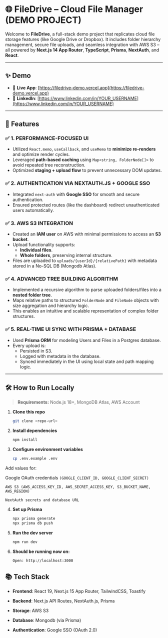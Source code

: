 # 🌐 FileDrive – Cloud File Manager (DEMO PROJECT)

Welcome to **FileDrive**, a full-stack demo project that replicates cloud file storage features (like Google Drive or Dropbox). It includes folder hierarchy management, secure file uploads, and seamless integration with AWS S3 – all powered by **Next.js 14 App Router**, **TypeScript**, **Prisma**, **NextAuth**, and **React**.

---

## ✨ Demo

- 🔗 **Live App**: [https://filedrive-demo.vercel.app](https://filedrive-demo.vercel.app)
- 👤 **LinkedIn**: [https://www.linkedin.com/in/YOUR_USERNAME](https://www.linkedin.com/in/YOUR_USERNAME)

---

## 🚀 Features

### ✅ 1. PERFORMANCE-FOCUSED UI

- Utilized `React.memo`, `useCallback`, and `useMemo` to **minimize re-renders** and optimize render cycles.
- Leveraged **path-based caching** using `Map<string, FolderNode[]>` to avoid repeated tree reconstruction.
- Optimized **staging + upload flow** to prevent unnecessary DOM updates.

### ✅ 2. AUTHENTICATION VIA NEXTAUTH.JS + GOOGLE SSO

- Integrated `next-auth` with **Google SSO** for smooth and secure authentication.
- Ensured protected routes (like the dashboard) redirect unauthenticated users automatically.

### ✅ 3. AWS S3 INTEGRATION

- Created an **IAM user** on AWS with minimal permissions to access an **S3 bucket**.
- Upload functionality supports:
  - **Individual files**.
  - **Whole folders**, preserving internal structure.
- Files are uploaded to `uploads/{userId}/{relativePath}` with metadata stored in a No-SQL DB (Mongodb Atlas).

### ✅ 4. ADVANCED TREE BUILDING ALGORITHM

- Implemented a recursive algorithm to parse uploaded folders/files into a **nested folder tree**.
- Maps relative paths to structured `FolderNode` and `FileNode` objects with size aggregation and hierarchy logic.
- This enables an intuitive and scalable representation of complex folder structures.

### ✅ 5. REAL-TIME UI SYNC WITH PRISMA + DATABASE

- Used **Prisma ORM** for modeling Users and Files in a Postgres database.
- Every upload is:
  - Persisted in S3.
  - Logged with metadata in the database.
  - Synced immediately in the UI using local state and path mapping logic.

---

## 🛠️ How to Run Locally

> **Requirements:** Node.js 18+, MongoDB Atlas, AWS Account

1. **Clone this repo**

   ```bash
   git clone <repo-url>
   ```

2. **Install dependencies**

   ```bash
   npm install
   ```

3. **Configure environment variables**

   ```bash
   cp .env.example .env
   ```

Add values for:

Google OAuth credentials `(GOOGLE_CLIENT_ID, GOOGLE_CLIENT_SECRET)`

`AWS S3 (AWS_ACCESS_KEY_ID, AWS_SECRET_ACCESS_KEY, S3_BUCKET_NAME, AWS_REGION)`

`NextAuth secrets and database URL`

4. **Set up Prisma**

   ```bash
   npx prisma generate
   npx prisma db push
   ```

5. **Run the dev server**

   ```bash
   npm run dev
   ```

6. **Should be running now on:**

   ```bash
   Open: http://localhost:3000
   ```

## 📚 Tech Stack

- **Frontend**: React 19, Next.js 15 App Router, TailwindCSS, Toastify

- **Backend**: Next.js API Routes, NextAuth.js, Prisma

- **Storage**: AWS S3

- **Database**: Mongodb (via Prisma)

- **Authentication**: Google SSO (OAuth 2.0)
